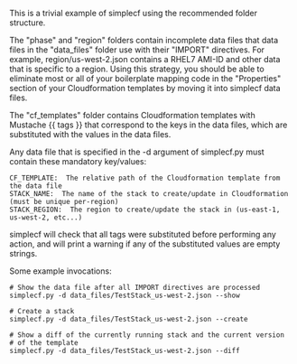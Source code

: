 This is a trivial example of simplecf using the recommended folder structure.

The "phase" and "region" folders contain incomplete data files that data files in the "data\_files" folder use with their "IMPORT" directives.  For example, region/us-west-2.json contains a RHEL7 AMI-ID and other data that is specific to a region.  Using this strategy, you should be able to eliminate most or all of your boilerplate mapping code in the "Properties" section of your Cloudformation templates by moving it into simplecf data files.

The "cf\_templates" folder contains Cloudformation templates with Mustache {{ tags }} that correspond to the keys in the data files, which are substituted with the values in the data files.

Any data file that is specified in the -d argument of simplecf.py must contain these mandatory key/values:

```
CF_TEMPLATE:  The relative path of the Cloudformation template from the data file
STACK_NAME:  The name of the stack to create/update in Cloudformation (must be unique per-region)
STACK_REGION:  The region to create/update the stack in (us-east-1, us-west-2, etc...)
```

simplecf will check that all tags were substituted before performing any action, and will print a warning if any of the substituted values are empty strings.


Some example invocations:

```
# Show the data file after all IMPORT directives are processed
simplecf.py -d data_files/TestStack_us-west-2.json --show

# Create a stack
simplecf.py -d data_files/TestStack_us-west-2.json --create

# Show a diff of the currently running stack and the current version
# of the template
simplecf.py -d data_files/TestStack_us-west-2.json --diff
```

